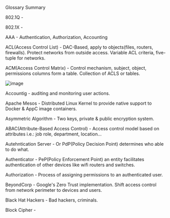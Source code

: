 Glossary Summary

802.1Q - 

802.1X - 

AAA - Authentication, Authorization, Accounting

ACL(Access Control List) - DAC-Based, apply to objects(files, routers, firewalls). Protect networks from outside access. Variable ACL criteria, five-tuple for networks.

ACM(Access Control Matrix) - Control mechanism, subject, object, permissions columns form a table. Collection of ACLS or tables. 

![image](https://github.com/user-attachments/assets/5ab1073b-4b77-4442-9d7b-9450e09e287e)


Accountig - auditing and monitoring user actions.

Apache Mesos - Distributed Linux Kernel to provide native support to Docker & AppC image containers.

Asymmetric Algorithm - Two keys, private & public encryption system. 

ABAC(Attribute-Based Access Control) - Access control model based on attributes i.e.: job role, department, location... 

Autehntication Server - Or PdP(Policy Decision Point) determines who able to do what.

Authenticator - PeP(Policy Enforcement Point) an entity facilitates authentication of other devices like wifi routers and switches. 

Authorization - Process of assigning permissions to an authenticated user. 

BeyondCorp - Google's Zero Trust implementation. Shift access control from network perimeter to devices and users.

Black Hat Hackers - Bad hackers, criminals. 

Block Cipher - 



